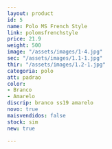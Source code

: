 ```yaml
---
layout: product
id: 5
name: Polo MS French Style
link: polomsfrenchstyle
price: 21.9
weight: 500
image: "/assets/images/1-4.jpg"
sec: "/assets/images/1.1-1.jpg"
thir: "/assets/images/1.2-1.jpg"
categoria: polo
att: padrao
color:
- Branco
- Amarelo
discrip: branco ss19 amarelo
novo: true
maisvendidos: false
stock: sim
new: true

---
```

